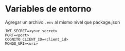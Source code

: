 # Variables de entorno

Agregar un archivo `.env` al mismo nivel que package.json

```
JWT_SECRET=<your_secret>
PORT=<port>
COGNITO_CLIENT_ID=<client_id>
MONGO_URI=<uri>
```